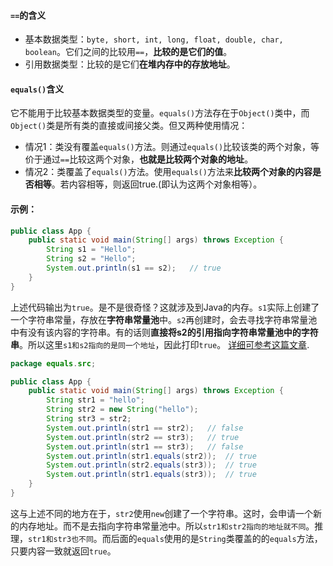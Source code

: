 ﻿#### `==`的含义
- 基本数据类型：`byte, short, int, long, float, double, char, boolean`。它们之间的比较用`==`，**比较的是它们的值**。
- 引用数据类型：比较的是它们**在堆内存中的存放地址**。

#### `equals()`含义
它不能用于比较基本数据类型的变量。`equals()`方法存在于`Object()`类中，而`Object()`类是所有类的直接或间接父类。但又两种使用情况：
- 情况1：类没有覆盖`equals()`方法。则通过`equals()`比较该类的两个对象，等价于通过`==`比较这两个对象，**也就是比较两个对象的地址**。
- 情况2：类覆盖了`equals()`方法。使用`equals()`方法来**比较两个对象的内容是否相等**。若内容相等，则返回true.(即认为这两个对象相等）。

#### 示例：

```java
public class App {
    public static void main(String[] args) throws Exception {
        String s1 = "Hello";
        String s2 = "Hello";
        System.out.println(s1 == s2);   // true
    }
}
```
上述代码输出为`true`。是不是很奇怪？这就涉及到Java的内存。`s1`实际上创建了一个字符串常量，存放在**字符串常量池**中。`s2`再创建时，会去寻找字符串常量池中有没有该内容的字符串。有的话则**直接将s2的引用指向字符串常量池中的字符串**。所以这里`s1和s2指向的是同一个地址`，因此打印`true`。
[详细可参考这篇文章](https://blog.csdn.net/weixin_43207025/article/details/109576226).
```java
package equals.src;

public class App {
    public static void main(String[] args) throws Exception {
        String str1 = "hello";
        String str2 = new String("hello");
        String str3 = str2;
        System.out.println(str1 == str2);   // false
        System.out.println(str2 == str3);   // true
        System.out.println(str1 == str3);   // false
        System.out.println(str1.equals(str2));  // true
        System.out.println(str2.equals(str3));  // true
        System.out.println(str1.equals(str3));  // true
    }
}

```
这与上述不同的地方在于，`str2`使用`new`创建了一个字符串。这时，会申请一个新的内存地址。而不是去指向字符串常量池中。所以`str1和str2指向的地址就不同`。推理，`str1和str3也不同`。而后面的`equals`使用的是`String`类覆盖的的`equals`方法，只要内容一致就返回`true`。

